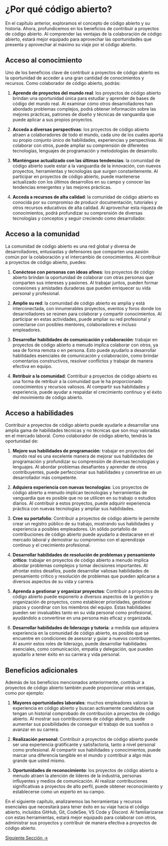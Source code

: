 # ¿Por qué código abierto?

En el capítulo anterior, exploramos el concepto de código abierto y su historia. Ahora, profundicemos en los beneficios de contribuir a proyectos de código abierto. Al comprender las ventajas de la colaboración de código abierto, estará mejor equipado para aprovechar las oportunidades que presenta y aprovechar al máximo su viaje por el código abierto.

## Acceso al conocimiento

Uno de los beneficios clave de contribuir a proyectos de código abierto es la oportunidad de acceder a una gran cantidad de conocimientos y recursos. Como colaborador de código abierto, podrás:

1. **Aprende de proyectos del mundo real**: los proyectos de código abierto brindan una oportunidad única para estudiar y aprender de bases de código del mundo real. Al examinar cómo otros desarrolladores han abordado problemas complejos, podrá obtener información sobre las mejores prácticas, patrones de diseño y técnicas de vanguardia que puede aplicar a sus propios proyectos.

2. **Acceda a diversas perspectivas**: los proyectos de código abierto atraen a colaboradores de todo el mundo, cada uno de los cuales aporta su propio conjunto único de habilidades, experiencias y perspectivas. Al colaborar con otros, puede ampliar su comprensión de diferentes tecnologías, lenguajes de programación y metodologías de desarrollo.

3. **Manténgase actualizado con las últimas tendencias**: la comunidad de código abierto suele estar a la vanguardia de la innovación, con nuevos proyectos, herramientas y tecnologías que surgen constantemente. Al participar en proyectos de código abierto, puede mantenerse actualizado con los últimos desarrollos en su campo y conocer las tendencias emergentes y las mejores prácticas.

4. **Acceda a recursos de alta calidad**: la comunidad de código abierto es conocida por su compromiso de producir documentación, tutoriales y otros recursos educativos de alta calidad. Al aprovechar esta riqueza de conocimientos, podrá profundizar su comprensión de diversas tecnologías y conceptos y seguir creciendo como desarrollador.

## Acceso a la comunidad

La comunidad de código abierto es una red global y diversa de desarrolladores, entusiastas y defensores que comparten una pasión común por la colaboración y el intercambio de conocimientos. Al contribuir a proyectos de código abierto, puedes:

1. **Conéctese con personas con ideas afines**: los proyectos de código abierto brindan la oportunidad de colaborar con otras personas que comparten sus intereses y pasiones. Al trabajar juntos, pueden formar conexiones y amistades duraderas que pueden enriquecer su vida personal y profesional.

2. **Amplíe su red**: la comunidad de código abierto es amplia y está interconectada, con innumerables proyectos, eventos y foros donde los desarrolladores se reúnen para colaborar y compartir conocimientos. Al participar en estas actividades, puede ampliar su red profesional y conectarse con posibles mentores, colaboradores e incluso empleadores.

3. **Desarrollar habilidades de comunicación y colaboración**: trabajar en proyectos de código abierto a menudo implica colaborar con otros, ya sea de forma remota o en persona. Esto puede ayudarlo a desarrollar habilidades esenciales de comunicación y colaboración, como brindar comentarios constructivos, resolver conflictos y trabajar de manera efectiva en equipo.

4. **Retribuir a la comunidad**: Contribuir a proyectos de código abierto es una forma de retribuir a la comunidad que le ha proporcionado conocimientos y recursos valiosos. Al compartir sus habilidades y experiencia, puede ayudar a respaldar el crecimiento continuo y el éxito del movimiento de código abierto.

## Acceso a habilidades

Contribuir a proyectos de código abierto puede ayudarle a desarrollar una amplia gama de habilidades técnicas y no técnicas que son muy valoradas en el mercado laboral. Como colaborador de código abierto, tendrás la oportunidad de:

1. **Mejore sus habilidades de programación**: trabajar en proyectos del mundo real es una excelente manera de mejorar sus habilidades de programación y profundizar su comprensión de diversas tecnologías y lenguajes. Al abordar problemas desafiantes y aprender de otros contribuyentes, puede perfeccionar sus habilidades y convertirse en un desarrollador más competente.

2. **Adquiera experiencia con nuevas tecnologías**: Los proyectos de código abierto a menudo implican tecnologías y herramientas de vanguardia que es posible que no se utilicen en su trabajo o estudios diarios. Al contribuir a estos proyectos, puede adquirir experiencia práctica con nuevas tecnologías y ampliar sus habilidades.

3. **Cree su portafolio**: Contribuir a proyectos de código abierto le permite crear un registro público de su trabajo, mostrando sus habilidades y experiencia a posibles empleadores. Un sólido portafolio de contribuciones de código abierto puede ayudarlo a destacarse en el mercado laboral y demostrar su compromiso con el aprendizaje continuo y el crecimiento profesional.

4. **Desarrollar habilidades de resolución de problemas y pensamiento crítico**: trabajar en proyectos de código abierto a menudo implica abordar problemas complejos y tomar decisiones importantes. Al afrontar estos desafíos, puede desarrollar valiosas habilidades de pensamiento crítico y resolución de problemas que pueden aplicarse a diversos aspectos de su vida y carrera.

5. **Aprenda a gestionar y organizar proyectos**: Contribuir a proyectos de código abierto puede exponerlo a diversos aspectos de la gestión y organización de proyectos, como establecer prioridades, gestionar plazos y coordinar con los miembros del equipo. Estas habilidades pueden ser invaluables tanto en su vida personal como profesional, ayudándolo a convertirse en una persona más eficaz y organizada.

6. **Desarrollar habilidades de liderazgo y tutoría**: a medida que adquiera experiencia en la comunidad de código abierto, es posible que se encuentre en condiciones de asesorar y guiar a nuevos contribuyentes. Al asumir estos roles de liderazgo, puede desarrollar habilidades esenciales, como comunicación, empatía y delegación, que pueden ayudarlo a tener éxito en su carrera y vida personal.

## Beneficios adicionales

Además de los beneficios mencionados anteriormente, contribuir a proyectos de código abierto también puede proporcionar otras ventajas, como por ejemplo:

1. **Mayores oportunidades laborales**: muchos empleadores valoran la experiencia en código abierto y buscan activamente candidatos que tengan un historial comprobado de contribución a proyectos de código abierto. Al mostrar sus contribuciones de código abierto, puede aumentar sus posibilidades de conseguir el trabajo de sus sueños o avanzar en su carrera.

2. **Realización personal**: Contribuir a proyectos de código abierto puede ser una experiencia gratificante y satisfactoria, tanto a nivel personal como profesional. Al compartir sus habilidades y conocimientos, puede marcar una diferencia tangible en el mundo y contribuir a algo más grande que usted mismo.

3. **Oportunidades de reconocimiento**: los proyectos de código abierto a menudo atraen la atención de líderes de la industria, personas influyentes y medios de comunicación. Al realizar contribuciones significativas a proyectos de alto perfil, puede obtener reconocimiento y establecerse como un experto en su campo.

En el siguiente capítulo, analizaremos las herramientas y recursos esenciales que necesitará para tener éxito en su viaje hacia el código abierto, incluidos GitHub, Git, CodeSee, VS Code y Discord. Al familiarizarse con estas herramientas, estará mejor equipado para colaborar con otros, administrar sus proyectos y contribuir de manera efectiva a proyectos de código abierto.

[Siguiente Sección ->](04-tools-to-be-successful.md)
